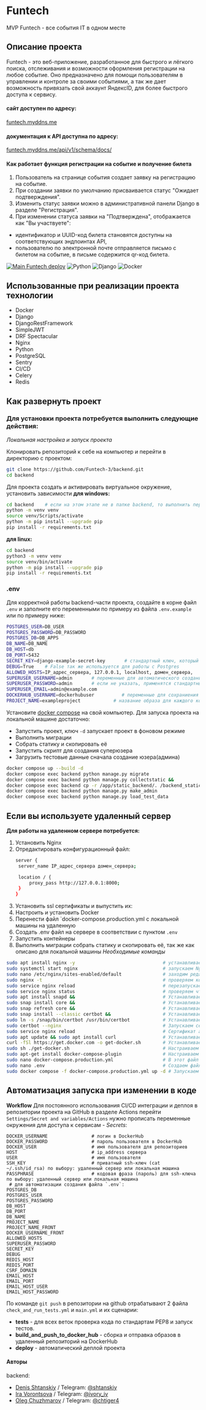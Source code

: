 # Funtech
MVP Funtech - все события IT в одном месте

## Описание проекта

Funtech - это веб-приложение, разработанное для быстрого и лёгкого поиска, отслеживания и возможности оформления регистрации на любое событие. Оно предназначено для помощи пользователям в управлении и контроле за своими событиями, а так же дает возможность привязать свой аккаунт ЯндексID, для более быстрого доступа к сервису.

#### сайт доступен по адресу:
[funtech.myddns.me](https://funtech.myddns.me/)

#### документация к API доступна по адресу:
[funtech.myddns.me/api/v1/schema/docs/](https://funtech.myddns.me/api/v1/schema/docs/)

#### Как работает функция регистрации на событие и получение билета
1. Пользователь на странице события создает заявку на регистрацию на событие.
2. При создании заявки по умолчанию присваивается статус "Ожидает подтверждения".
3. Изменить статус заявки можно в административной панели Django в разделе "Регистрация".
4. При изменении статуса заявки на "Подтверждена", отображается как "Вы участвуете":
- идентификатор и UUID-код билета становятся доступны на соответствующих эндпоинтах API,
- пользователю по электронной почте отправляется письмо с билетом на событие, в письме содержится qr-код билета.

[![Main Funtech deploy](https://github.com/Funtech-3/backend/actions/workflows/main.yml/badge.svg?branch=main)](https://github.com/Funtech-3/backend/actions/workflows/main.yml)
![Python](https://img.shields.io/badge/python-3670A0?style=for-the-badge&logo=python&logoColor=ffdd54)
![Django](https://img.shields.io/badge/Django-092E20?style=for-the-badge&logo=django&logoColor=20B2AA)
![Docker](https://img.shields.io/badge/docker-%230db7ed.svg?style=for-the-badge&logo=docker&logoColor=white)

## Использованные при реализации проекта технологии
 - Docker
 - Django
 - DjangoRestFramework
 - SimpleJWT
 - DRF Spectacular
 - Nginx
 - Python
 - PostgreSQL
 - Sentry
 - CI/CD
 - Celery
 - Redis

## __Как развернуть проект__

### Для установки проекта потребуется выполнить следующие действия:

_Локальная настройка и запуск проекта_

Клонировать репозиторий к себе на компьютер и перейти в директорию с проектом:
```bash
git clone https://github.com/Funtech-3/backend.git
cd backend
```
Для проекта создать и активировать виртуальное окружение, установить зависимости
__для windows:__
```bash
cd backend    # если на этом этапе не в папке backend, то выполнить переход
python -m venv venv
source venv/Scripts/activate
python -m pip install --upgrade pip
pip install -r requirements.txt
```
__для linux:__
```bash
cd backend
python3 -m venv venv
source venv/bin/activate
python -m pip install --upgrade pip
pip install -r requirements.txt
```
### .env
Для корректной работы backend-части проекта, создайте в корне файл `.env` и заполните его переменными по примеру из файла `.env.example` или по примеру ниже:
```bash
POSTGRES_USER=DB_USER
POSTGRES_PASSWORD=DB_PASSWORD
POSTGRES_DB=DB_APPS
DB_NAME=DB_NAME
DB_HOST=db
DB_PORT=5432
SECRET_KEY=django-example-secret-key       # стандартный ключ, который создается при старте проекта
DEBUG=True    # False так же используется для работы с Postgres
ALLOWED_HOSTS=IP_адрес_сервера, 127.0.0.1, localhost, домен_сервера,
SUPERUSER_USERNAME=admin       # переменные для автоматического создания суперюзера,
SUPERUSER_PASSWORD=admin       # если не указать, применятся стандартные из менеджемент команды make_admin
SUPERUSER_EMAIL=admin@example.com
DOCKERHUB_USERNAME=dockerhubuser          # переменные для сохраниения образов на докер хаб пользователя/организации и тд на будущее
PROJECT_NAME=exampleproject            # название образа для каждого контейнер сопоставимо с названием проекта
```

Установите [docker compose](https://www.docker.com/) на свой компьютер.
Для запуска проекта на локальной машине достаточно:
* Запустить проект, ключ `-d` запускает проект в фоновом режиме
* Выполнить миграции
* Cобрать статику и скопировать её
* Запустить скрипт для создания суперюзера
* Загрузить тестовые данные сначала создание юзера(админа)
```bash
docker compose up --build -d
docker compose exec backend python manage.py migrate
docker compose exec backend python manage.py collectstatic &&
docker compose exec backend cp -r /app/static_backend/. /backend_static/static/
docker compose exec backend python manage.py make_admin
docker compose exec backend python manage.py load_test_data
```

## Если вы используете удаленный сервер
__Для работы на удаленном сервере потребуется:__
1. Установить Nginx
2. Отредактировать конфигурационный файл:
   ```bash
   server {
    server_name IP_адрес_сервера домен_сервера;

    location / {
        proxy_pass http://127.0.0.1:8000;
    }
   }
   ```
3. Установить ssl сертификаты и выпустить их:
4. Настроить и установить Docker
5. Перенести файл `docker-compose.production.yml с локальной машины на удаленную
6. Создать .env файл на сервере в соответствии с пунктом `.env`
7. Запустить контейнеры
8. Выполнить миграции собрать статику и скопировать её, так же как описано для локальной машины
   _Необходимые команды_
```bash
sudo apt install nginx -y                                # устанавливаем Nginx
sudo systemctl start nginx                               # запускаем Nginx
sudo nano /etc/nginx/sites-enabled/default               # заходим редактировать файл конфигурации
sudo nginx -t                                            # проверяем корректность настроек
sudo service nginx reload                                # перезапускаем Nginx
sudo service nginx status                                # проверяем что Nginx запущен и работает без ошибок
sudo apt install snapd &&                                # Устанавливаем certbot для получения SSL-сертификата
sudo snap install core &&                                # Устанавливаем certbot для получения SSL-сертификата
sudo snap refresh core &&                                # Устанавливаем certbot для получения SSL-сертификата
sudo snap install --classic certbot &&                   # Устанавливаем certbot для получения SSL-сертификата
sudo ln -s /snap/bin/certbot /usr/bin/certbot            # Устанавливаем certbot для получения SSL-сертификата
sudo certbot --nginx                                     # Запускаем certbot получаем SSL-сертификат
sudo service nginx reload                                # Сертификат автоматически сохранится в конфигурации Nginx
sudo apt update && sudo apt install curl                 # Устанавливаем Docker
curl -fSl https://get.docker.com -o get-docker.sh        # Устанавливаем Docker
sudo sh ./get-docker.sh                                  # Настраиваем Docker
sudo apt-get install docker-compose-plugin               # Настраиваем Docker
sudo nano docker-compose.production.yml                  # В этот файл перенесем содержимое из файла на локальной машине
sudo nano .env                                           # Создаем файл .env с переменными окружения
sudo docker compose -f docker-compose.production.yml up -d # Запускаем контейнеры на удаленном сервере в фоновом режиме
```
## Автоматизация запуска при изменении в коде

__Workflow__
Для постоянного использования CI/CD интеграции и деплоя в репозитории проекта на GitHub в разделе Actions перейти `Settings/Secret and variables/Actions` нужно прописать переменные окружения для доступа к сервисам - _Secrets_:

```
DOCKER_USERNAME                # логин в DockerHub
DOCKER_PASSWORD                # пароль пользователя в DockerHub
DOCKER_USER                    # имя пользователя для репозиториев
HOST                           # ip_address сервера
USER                           # имя пользователя
SSH_KEY                        # приватный ssh-ключ (cat ~/.ssh/id_rsa) по выбору: удаленный сервер или локальная машина
PASSPHRASE                     # кодовая фраза (пароль) для ssh-ключа по выбору: удаленный сервер или локальная машина
 # для автоматизации создания файла `.env`:
POSTGRES_DB
POSTGRES_USER
POSTGRES_PASSWORD
DB_HOST
DB_PORT
DB_NAME
PROJECT_NAME
PROJECT_NAME_FRONT
DOCKER_USERNAME_FRONT
ALLOWED_HOSTS
SUPERUSER_PASSWORD
SECRET_KEY
DEBUG
REDIS_HOST
REDIS_PORT
CSRF_DOMAIN
EMAIL_HOST
EMAIL_PORT
EMAIL_HOST_USER
EMAIL_HOST_PASSWORD
```
По команде `git push` в репозитории на github отрабатывают 2 файла `check_and_run_tests.yml` и `main.yml` и их сценарии:
* __tests__ - для всех веток проверка кода по стандартам PEP8 и запуск тестов.
* __build_and_push_to_docker_hub__ - сборка и отправка образов в удаленный репозиторий на DockerHub
* __deploy__ - автоматический деплой проекта



#### Авторы

backend:
- [Denis Shtanskiy](https://github.com/Denis-Shtanskiy) /
Telegram: [@shtanskiy](https://t.me/stanskiy)
- [Ira Vorontsova](https://github.com/RavenIV) /
Telegram: [@ivory_iv](https://t.me/ivory_iv)
- [Oleg Chuzhmarov](https://github.com/floks41) /
Telegram: [@chtiger4](https://t.me/chtiger4)
